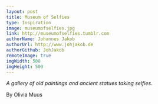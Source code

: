```yaml
---
layout: post
title: Museum of Selfies
type: Inspiration
image: museumofselfies.jpg
link: http://museumofselfies.tumblr.com
authorName: Johannes Jakob
authorUrl: http://www.johjakob.de
authorGithub: JohJakob
remoteImage: true
imgWidth: 500
imgHeight: 500
---
```


_A gallery of old paintings and ancient statues taking selfies._

By Olivia Muus
